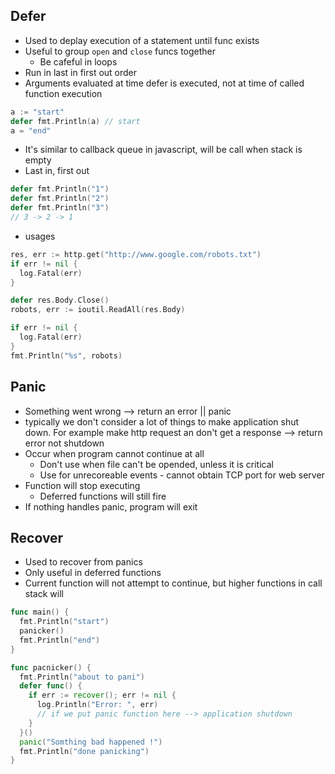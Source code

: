 ## Defer

- Used to deplay execution of a statement until func exists
- Useful to group `open` and `close` funcs together
  - Be cafeful in loops
- Run in last in first out order
- Arguments evaluated at time defer is executed, not at time of called function execution

```go
a := "start"
defer fmt.Println(a) // start
a = "end"
```

- It's similar to callback queue in javascript, will be call when stack is empty
- Last in, first out

```go
defer fmt.Println("1")
defer fmt.Println("2")
defer fmt.Println("3")
// 3 -> 2 -> 1
```

- usages

```go
res, err := http.get("http://www.google.com/robots.txt")
if err != nil {
  log.Fatal(err)
}

defer res.Body.Close()
robots, err := ioutil.ReadAll(res.Body)

if err != nil {
  log.Fatal(err)
}
fmt.Println("%s", robots)
```

## Panic

- Something went wrong --> return an error || panic
- typically we don't consider a lot of things to make application shut down. For example make http request an don't get a response --> return error not shutdown
- Occur when program cannot continue at all
  - Don't use when file can't be opended, unless it is critical
  - Use for unrecoreable events - cannot obtain TCP port for web server
- Function will stop executing
  - Deferred functions will still fire
- If nothing handles panic, program will exit

## Recover

- Used to recover from panics
- Only useful in deferred functions
- Current function will not attempt to continue, but higher functions in call stack will

```go
func main() {
  fmt.Println("start")
  panicker()
  fmt.Println("end")
}

func pacnicker() {
  fmt.Println("about to pani")
  defer func() {
    if err := recover(); err != nil {
      log.Println("Error: ", err)
      // if we put panic function here --> application shutdown
    }
  }()
  panic("Somthing bad happened !")
  fmt.Println("done panicking")
}
```
